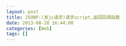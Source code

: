 ```yaml
---
layout: post
title: JSONP:(发js请求)请求script,返回回调函数
date: 2013-08-28 16:44:00
categories: [Web]
tags: []
---
```

       